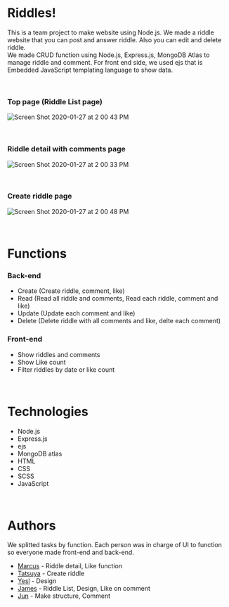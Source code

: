 # Riddles!
This is a team project to make website using Node.js. We made a riddle website that you can post and answer riddle. Also you can edit and delete riddle.  
We made CRUD function using Node.js, Express.js, MongoDB Atlas to manage riddle and comment. For front end side, we used ejs that is Embedded JavaScript templating language to show data.

<br/>

### Top page (Riddle List page)
![Screen Shot 2020-01-27 at 2 00 43 PM](https://user-images.githubusercontent.com/43656115/73217811-803bbb80-410d-11ea-8d68-380915eceeb3.png)

<br/>

### Riddle detail with comments page
![Screen Shot 2020-01-27 at 2 00 33 PM](https://user-images.githubusercontent.com/43656115/73217809-7fa32500-410d-11ea-95b0-4bc5082bb634.png)

<br/>

### Create riddle page
![Screen Shot 2020-01-27 at 2 00 48 PM](https://user-images.githubusercontent.com/43656115/73217812-803bbb80-410d-11ea-91ef-d23465e7ea47.png)

<br/>

# Functions
### Back-end
- Create (Create riddle, comment, like)
- Read (Read all riddle and comments, Read each riddle, comment and like)
- Update (Update each comment and like)
- Delete (Delete riddle with all comments and like, delte each comment)

### Front-end
- Show riddles and comments
- Show Like count
- Filter riddles by date or like count

<br/>

# Technologies
- Node.js
- Express.js
- ejs
- MongoDB atlas
- HTML
- CSS
- SCSS
- JavaScript

<br/>

# Authors
We splitted tasks by function. Each person was in charge of UI to function so everyone made front-end and back-end.
- [Marcus](https://github.com/naoyama88) - Riddle detail, Like function
- [Tatsuya](https://github.com/tatsuya167) - Create riddle
- [Yesl](https://github.com/Yesl92) - Design
- [James](https://github.com/ChingPingYang) - Riddle List, Design, Like on comment
- [Jun](https://github.com/eastend-street) - Make structure, Comment 
